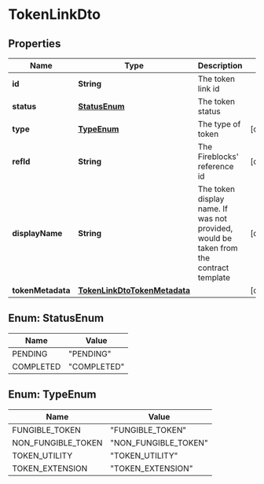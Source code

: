

# TokenLinkDto


## Properties

| Name | Type | Description | Notes |
|------------ | ------------- | ------------- | -------------|
|**id** | **String** | The token link id |  |
|**status** | [**StatusEnum**](#StatusEnum) | The token status |  |
|**type** | [**TypeEnum**](#TypeEnum) | The type of token |  [optional] |
|**refId** | **String** | The Fireblocks&#39; reference id |  [optional] |
|**displayName** | **String** | The token display name. If was not provided, would be taken from the contract template |  [optional] |
|**tokenMetadata** | [**TokenLinkDtoTokenMetadata**](TokenLinkDtoTokenMetadata.md) |  |  [optional] |



## Enum: StatusEnum

| Name | Value |
|---- | -----|
| PENDING | &quot;PENDING&quot; |
| COMPLETED | &quot;COMPLETED&quot; |



## Enum: TypeEnum

| Name | Value |
|---- | -----|
| FUNGIBLE_TOKEN | &quot;FUNGIBLE_TOKEN&quot; |
| NON_FUNGIBLE_TOKEN | &quot;NON_FUNGIBLE_TOKEN&quot; |
| TOKEN_UTILITY | &quot;TOKEN_UTILITY&quot; |
| TOKEN_EXTENSION | &quot;TOKEN_EXTENSION&quot; |



